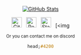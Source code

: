 <div align="center">
    
  [![GitHub Stats](https://github-readme-stats.vercel.app/api?username=headiscoding&show_icons=true&count_private=true&hide_title=true&hide_border=true)][me/gh]
  
  <p>
    
[<img src="https://github.com/fluidicon.png" alt="GitHub" height="28" />][me/gh] &nbsp;
[<img src="https://upload.wikimedia.org/wikipedia/commons/thumb/b/b2/Repl.it_logo.svg/768px-Repl.it_logo.svg.png" alt="Replit" height="28" />][me/repl] &nbsp;
[<img src="https://th.bing.com/th/id/R88ca8b41102aa4f3729e03bb27f03589?rik=Fwu4%2bZMVa1uHhw&riu=http%3a%2f%2fsub1.kevinchisholm.com%2fblog%2fimages%2fstack-overflow.logo.png&ehk=e1RcFO1PohAZ7KMtdwPwN7NX4qj%2bCt4o6JB4QC97c44%3d&risl=&pid=ImgRaw" alt="Stackoverflow" height="28" />][me/overflow] &nbsp;
[<img 

<sub>
Or you can contact me on discord
</sub>

```css js
head;#4200
```


  </p>
</div>

[me/gh]: https://github.com/headiscoding
[me/repl]: https://repl.it/@headiscoding
[me/overflow]: https://stackoverflow.com/users/14657955/headiscoding?tab=profile

